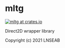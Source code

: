 # mltg

[![mltg at crates.io](https://img.shields.io/crates/v/mltg.svg)](https://crates.io/crates/mltg)

Direct2D wrapper library

Copyright (c) 2021 LNSEAB
